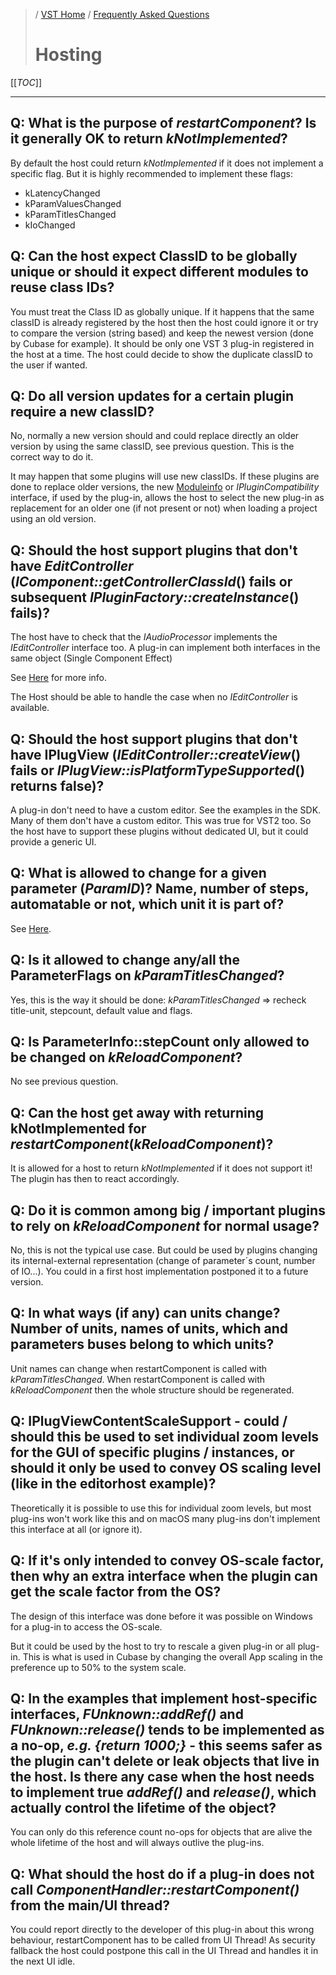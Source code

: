 >/ [VST Home](../) / [Frequently Asked Questions](Index.md)
>
># Hosting

[[_TOC_]]

---

## Q: What is the purpose of *restartComponent*? Is it generally OK to return *kNotImplemented*?

By default the host could return *kNotImplemented* if it does not implement a specific flag. But it is highly recommended to implement these flags:

- kLatencyChanged
- kParamValuesChanged
- kParamTitlesChanged
- kIoChanged

## Q: Can the host expect ClassID to be globally unique or should it expect different modules to reuse class IDs?

You must treat the Class ID as globally unique.
If it happens that the same classID is already registered by the host then the host could ignore it or try to compare the version (string based) and keep the newest version (done by Cubase for example). It should be only one VST 3 plug-in registered in the host at a time. The host could decide to show the duplicate classID to the user if wanted.

## Q: Do all version updates for a certain plugin require a new classID?

No, normally a new version should and could replace directly an older version by using the same classID, see previous question. This is the correct way to do it.

It may happen that some plugins will use new classIDs. If these plugins are done to replace older versions, the new [Moduleinfo](../Technical+Documentation/VST+Module+Architecture/ModuleInfo-JSON.md) or *IPluginCompatibility* interface, if used by the plug-in, allows the host to select the new plug-in as replacement for an older one (if not present or not) when loading a project using an old version.

## Q: Should the host support plugins that don't have *EditController* (*IComponent::getControllerClassId*() fails or subsequent *IPluginFactory::createInstance*() fails)?

The host have to check that the *IAudioProcessor* implements the *IEditController* interface too. A plug-in can implement both interfaces in the same object (Single Component Effect)

See [Here](../Technical+Documentation/API+Documentation/Index.md#creation-and-initialization-from-host-point-of-view) for more info.

The Host should be able to handle the case when no *IEditController* is available.

## Q: Should the host support plugins that don't have IPlugView (*IEditController::createView*() fails or *IPlugView::isPlatformTypeSupported*() returns false)?

A plug-in don't need to have a custom editor. See the examples in the SDK. Many of them don't have a custom editor. This was true for VST2 too. So the host have to support these plugins without dedicated UI, but it could provide a generic UI.

## Q: What is allowed to change for a given parameter (*ParamID*)? Name, number of steps, automatable or not, which unit it is part of?

See [Here](../Technical+Documentation/Parameters+Automation/Index.md#parameter-titles-default-values-or-flags-have-changed).

## Q: Is it allowed to change any/all the ParameterFlags on *kParamTitlesChanged*?

Yes, this is the way it should be done: *kParamTitlesChanged* => recheck title-unit, stepcount, default value and flags.

## Q: Is ParameterInfo::stepCount only allowed to be changed on *kReloadComponent*?

No see previous question.

## Q: Can the host get away with returning kNotImplemented for *restartComponent*(*kReloadComponent*)?

It is allowed for a host to return *kNotImplemented* if it does not support it! The plugin has then to react accordingly.

## Q: Do it is common among big / important plugins to rely on *kReloadComponent* for normal usage?

No, this is not the typical use case. But could be used by plugins changing its internal-external representation (change of parameter´s count, number of IO...). You could in a first host implementation postponed it to a future version.

## Q: In what ways (if any) can units change? Number of units, names of units, which and parameters buses belong to which units?

Unit names can change when restartComponent is called with *kParamTitlesChanged*.
When restartComponent is called with *kReloadComponent* then the whole structure should be regenerated.

## Q: IPlugViewContentScaleSupport - could / should this be used to set individual zoom levels for the GUI of specific plugins / instances, or should it only be used to convey OS scaling level (like in the editorhost example)?

Theoretically it is possible to use this for individual zoom levels, but most plug-ins won't work like this and on macOS many plug-ins don't implement this interface at all (or ignore it).

## Q: If it's only intended to convey OS-scale factor, then why an extra interface when the plugin can get the scale factor from the OS?

The design of this interface was done before it was possible on Windows for a plug-in to access the OS-scale.

But it could be used by the host to try to rescale a given plug-in or all plug-in. This is what is used in Cubase by changing the overall App scaling in the preference up to 50% to the system scale.

## Q: In the examples that implement host-specific interfaces, _FUnknown::addRef()_ and _FUnknown::release()_ tends to be implemented as a no-op, _e.g. {return 1000;}_ - this seems safer as the plugin can't delete or leak objects that live in the host. Is there any case when the host needs to implement true _addRef()_ and _release()_, which actually control the lifetime of the object?

You can only do this reference count no-ops for objects that are alive the whole lifetime of the host and will always outlive the plug-ins.

## Q: What should the host do if a plug-in does not call _ComponentHandler::restartComponent()_ from the main/UI thread?

You could report directly to the developer of this plug-in about this wrong behaviour, restartComponent has to be called from UI Thread! As security fallback the host could postpone this call in the UI Thread and handles it in the next UI idle.
